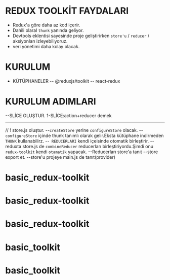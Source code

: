 # REDUX TOOLKİT FAYDALARI

- Redux'a göre daha az kod içerir.
- Dahili olaral `thunk` yanında geliyor.
- Devtools eklentisi sayesinde proje geliştirirken `store'u` / `reducer` / aksiyonları izleyebiliyoruz.
- veri yönetimi daha kolay olacak.

# KURULUM

- KÜTÜPHANELER
  -- @reduxjs/toolkit
  -- react-redux

# KURULUM ADIMLARI

--SLİCE OLUŞTUR.
1-SLİCE:action+reducer demek

---

// ! store.js oluştur.
--`createStore` yerine `configureStore` olacak.
--`configureStore` içinde thunk tanımlı olarak gelir.Eksta kütüphane indirmeden `THUNK` kullanabilirz.
--` REDUCERLARI` kendi içeisinde otomatik birleştirir.
-- reduxta store.js de `combineReducer` reducerları birleştiriyordu.Şimdi onu `redux-toolkit` kendi `otamatik` yapacak.
--Reducerları store'a tanıt
--store export et.
--store'u projeye main.js de tanıt(provider)
# basic_redux-toolkit
# basic_redux-toolkit
# basic_redux-toolkit
# basic_toolkit
# basic_toolkit
